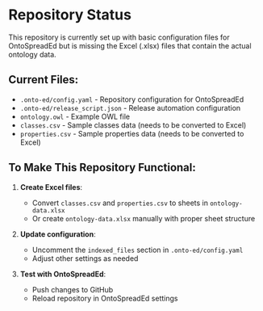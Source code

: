 # Repository Status

This repository is currently set up with basic configuration files for OntoSpreadEd but is missing the Excel (.xlsx) files that contain the actual ontology data.

## Current Files:
- `.onto-ed/config.yaml` - Repository configuration for OntoSpreadEd
- `.onto-ed/release_script.json` - Release automation configuration
- `ontology.owl` - Example OWL file
- `classes.csv` - Sample classes data (needs to be converted to Excel)
- `properties.csv` - Sample properties data (needs to be converted to Excel)

## To Make This Repository Functional:

1. **Create Excel files**:
   - Convert `classes.csv` and `properties.csv` to sheets in `ontology-data.xlsx`
   - Or create `ontology-data.xlsx` manually with proper sheet structure

2. **Update configuration**:
   - Uncomment the `indexed_files` section in `.onto-ed/config.yaml`
   - Adjust other settings as needed

3. **Test with OntoSpreadEd**:
   - Push changes to GitHub
   - Reload repository in OntoSpreadEd settings